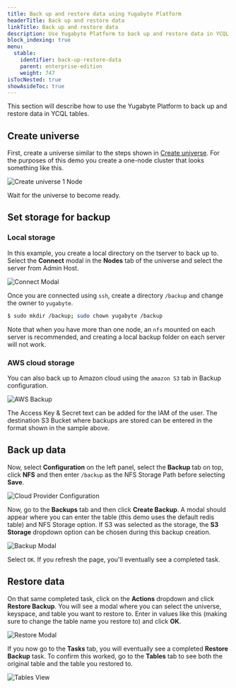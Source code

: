 ```yaml
---
title: Back up and restore data using Yugabyte Platform
headerTitle: Back up and restore data
linkTitle: Back up and restore data
description: Use Yugabyte Platform to back up and restore data in YCQL tables.
block_indexing: true
menu:
  stable:
    identifier: back-up-restore-data
    parent: enterprise-edition
    weight: 747
isTocNested: true
showAsideToc: true
---
```


This section will describe how to use the Yugabyte Platform to back up and restore data in YCQL tables.

## Create universe

First, create a universe similar to the steps shown in [Create universe](../create-universe-multi-zone).
For the purposes of this demo you create a one-node cluster that looks something like this.

![Create universe 1 Node](/images/ee/br-create-universe.png)

Wait for the universe to become ready.

## Set storage for backup

### Local storage

In this example, you create a local directory on the tserver to back up to. Select the
**Connect** modal in the **Nodes** tab of the universe and select the server from Admin Host.

![Connect Modal](/images/ee/br-connect-modal.png)

Once you are connected using `ssh`, create a directory `/backup` and change the owner to `yugabyte`.

```sh
$ sudo mkdir /backup; sudo chown yugabyte /backup
```

Note that when you have more than one node, an `nfs` mounted on each server is recommended, and
creating a local backup folder on each server will not work.

### AWS cloud storage

You can also back up to Amazon cloud using the `amazon S3` tab in Backup configuration.

![AWS Backup](/images/ee/br-aws-s3.png)

The Access Key & Secret text can be added for the IAM of the user. The destination S3 Bucket where backups are
stored can be entered in the format shown in the sample above.

## Back up data

Now, select **Configuration** on the left panel, select the **Backup** tab on top, click **NFS** and then enter
`/backup` as the NFS Storage Path before selecting **Save**.

![Cloud Provider Configuration](/images/ee/cloud-provider-configuration.png)

Now, go to the **Backups** tab and then click **Create Backup**. A modal should appear where you can
enter the table (this demo uses the default redis table) and NFS Storage option. If S3 was selected
as the storage, the **S3 Storage** dropdown option can be chosen during this backup creation.

![Backup Modal](/images/ee/create-backup-modal.png)

Select `OK`. If you refresh the page, you'll eventually see a completed task.

## Restore data

On that same completed task, click on the **Actions** dropdown and click **Restore Backup**.
You will see a modal where you can select the universe, keyspace, and table you want to restore to. Enter in
values like this (making sure to change the table name you restore to) and click **OK**.

![Restore Modal](/images/ee/restore-backup-modal.png)

If you now go to the **Tasks** tab, you will eventually see a completed **Restore Backup** task. To
confirm this worked, go to the **Tables** tab to see both the original table and the table you
restored to.

![Tables View](/images/ee/tables-view.png)
